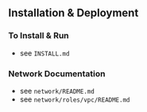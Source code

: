 
## Installation & Deployment

### To Install & Run

* see `INSTALL.md`

### Network Documentation

* see `network/README.md`
* see `network/roles/vpc/README.md`
